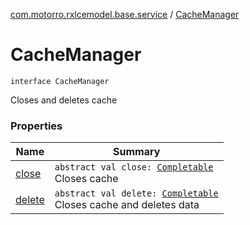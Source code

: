 [com.motorro.rxlcemodel.base.service](../index.md) / [CacheManager](./index.md)

# CacheManager

`interface CacheManager`

Closes and deletes cache

### Properties

| Name | Summary |
|---|---|
| [close](close.md) | `abstract val close: `[`Completable`](http://reactivex.io/RxJava/2.x/javadoc/io/reactivex/Completable.html)<br>Closes cache |
| [delete](delete.md) | `abstract val delete: `[`Completable`](http://reactivex.io/RxJava/2.x/javadoc/io/reactivex/Completable.html)<br>Closes cache and deletes data |

